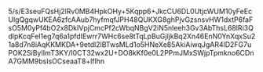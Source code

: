 5/s/E3seuFQsHj2lRv0MB4HpkOHy+5Kqpp6+JkcCU6DL0UtjcWUM10yFeEcUlgQgqwUKEA6zfcAAub7hyfmqfJPH48QUKXG8ghPjvGzsnsvHW1dxtP6faFsO5M0yPf4bO2x8DkIVpjCmcPf2cWbqNBgV2iN5nleeh3Gv3AbThsL68lRi3QdlpKcqFeI1eg7q6a1pfdIEwrr7WHc6se8tTqLpBuGjljkBq2Xn46EnN0YnXqxSu21a8d7n8iAqKKMKDA+9etdl2lBTwsMLd1o5HNeXe85AkiAiwqJgAR4lD2FG7uPOK2SiByIImT3KY/I0CT32wx2U+DO8kKf0e0L2PPmJMxSWjpTpmkno6CDnA7GMM9bsIsOCseaaT8+lflhn
